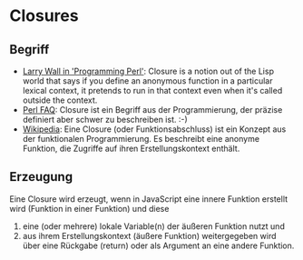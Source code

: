 # Closures

## Begriff

- [Larry Wall in 'Programming Perl'](https://www.cs.ait.ac.th/~on/O/oreilly/perl/prog/ch04_03.htm#:~:text=Closure%20is%20a%20notion%20out,called%20outside%20of%20the%20context.&text=You%20can%20also%20think%20of,subroutine%20template%20without%20using%20eval.): Closure is a notion out of the Lisp world that says if you define an anonymous function in a particular lexical context, it pretends to run in that context even when it's called outside the context.
- [Perl FAQ](http://perldoc.perl.org/perlfaq7.html#What%27s-a-closure?): Closure ist ein Begriff aus der Programmierung, der präzise definiert aber schwer zu beschreiben ist. :-)
- [Wikipedia](<https://de.wikipedia.org/wiki/Closure_(Funktion)>): Eine Closure (oder Funktionsabschluss) ist ein Konzept aus der funktionalen Programmierung. Es beschreibt eine anonyme Funktion, die Zugriffe auf ihren Erstellungskontext enthält.

## Erzeugung

Eine Closure wird erzeugt, wenn in JavaScript eine innere Funktion erstellt wird (Funktion in einer Funktion) und diese

1. eine (oder mehrere) lokale Variable(n) der äußeren Funktion nutzt und
2. aus ihrem Erstellungskontext (äußere Funktion) weitergegeben wird über eine Rückgabe (return)
   oder als Argument an eine andere Funktion.
